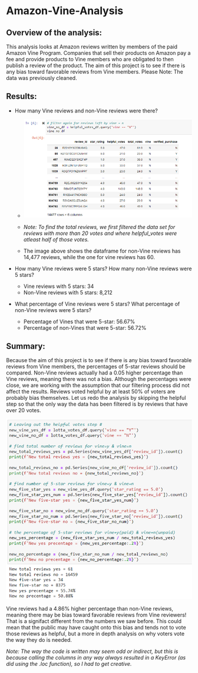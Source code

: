 # Amazon-Vine-Analysis

## Overview of the analysis: 
This analysis looks at Amazon reviews written by members of the paid Amazon Vine Program. Companies that sell their products on Amazon pay a fee and provide products to Vine members who are obligated to then publish a review of the product. The aim of this project is to see if there is any bias toward favorable reviews from Vine members. Please Note: The data was previously cleaned.

## Results: 


- How many Vine reviews and non-Vine reviews were there?

  - ![](images/totalno.png)

  - *Note: To find the total reviews, we first filtered the data set for reviews with more than 20 votes and where helpful_votes were atleast half of those votes.*

  - The image above shows the dataframe for non-Vine reviews has 14,477 reviews, while the one for vine reviews has 60.

- How many Vine reviews were 5 stars? How many non-Vine reviews were 5 stars?

  - Vine reviews with 5 stars: 34
  - Non-Vine reviews with 5 stars: 8,212

- What percentage of Vine reviews were 5 stars? What percentage of non-Vine reviews were 5 stars?

  - Percentage of Vines that were 5-star: 56.67%
  - Percentage of non-Vines that were 5-star: 56.72%

## Summary: 

Because the aim of this project is to see if there is any bias toward favorable reviews from Vine members, the percentages of 5-star reviews should be compared. Non-Vine reviews actually had a 0.05 higher percentage than Vine reviews, meaning there was not a bias. Although the percentages were close, we are working with the assumption that our filtering process did not affect the results. Reviews voted helpful by at least 50% of voters are probably bias themselves. Let us redo the analysis by skipping the helpful step so that the only way the data has been filtered is by reviews that have over 20 votes.

![](images/new.png)

Vine reviews had a 4.86% higher percentage than non-Vine reviews, meaning there may be bias toward favorable reviews from Vine reviewers! That is a signifact different from the numbers we saw before. This could mean that the public may have caught onto this bias and tends not to vote those reviews as helpful, but a more in depth analysis on why voters vote the way they do is needed.

*Note: The way the code is written may seem odd or indirect, but this is because calling the columns in any way always resulted in a KeyError (as did using the .loc function), so I had to get creative.*